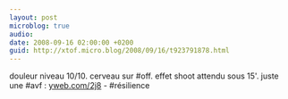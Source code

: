 ```yaml
---
layout: post
microblog: true
audio: 
date: 2008-09-16 02:00:00 +0200
guid: http://xtof.micro.blog/2008/09/16/t923791878.html
---
```

douleur niveau 10/10. cerveau sur #off. effet shoot attendu sous 15'. juste une #avf : [yweb.com/2j8](http://yweb.com/2j8) - #résilience
